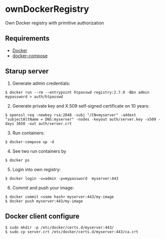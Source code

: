 # ownDockerRegistry
Own Docker registry with primitive authorization

## Requirements
- [Docker](https://docs.docker.com/install/)
- [docker-compose](https://docs.docker.com/compose/install/)

## Starup server
1. Generate admin credentials:
```console
$ docker run --rm --entrypoint htpasswd registry:2.7.0 -Bbn admin mypassword > auth/htpasswd
```
2. Generate private key and X.509 self-signed certificate on 10 years:
```console
$ openssl req -newkey rsa:2048 -subj "/CN=myserver" -addext "subjectAltName = DNS:myserver" -nodes -keyout auth/server.key -x509 -days 3650 -out auth/server.crt
```
3. Run containers:
```console
$ docker-compose up -d
```
4. See two run containers by
```console
$ docker ps
```
5. Login into own registry:
```console
$ docker login -u=admin -p=mypassword  myserver:443
```
6. Commit and push your image:
```console
$ docker commit <some hash> myserver:443/my-image
$ docker push myserver:443/my-image
```

## Docker client configure
```console
$ sudo mkdir -p /etc/docker/certs.d/myserver:443/
$ sudo cp server.crt /etc/docker/certs.d/myserver:443/ca.crt
```

